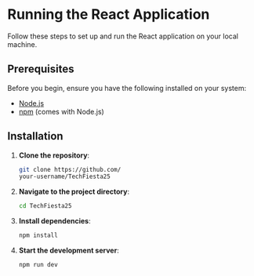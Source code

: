 # Running the React Application

Follow these steps to set up and run the React application on your local machine.

## Prerequisites

Before you begin, ensure you have the following installed on your system:

- [Node.js](https://nodejs.org/) 
- [npm](https://www.npmjs.com/) (comes with Node.js)

## Installation

1. **Clone the repository**:
   ```bash
   git clone https://github.com/
   your-username/TechFiesta25

2. **Navigate to the project directory**:
   ```bash
   cd TechFiesta25
3. **Install dependencies**:
   ```bash
   npm install
4. **Start the development server**:
   ```bash
   npm run dev
